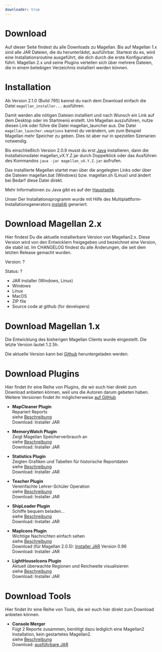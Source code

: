 ```yaml
---
downloader: true
---
```

# Download

Auf dieser Seite findest du alle Downloads zu Magellan. Bis auf Magellan 1.x sind alle JAR Dateien, die du herunterlädst, ausführbar. Startest du es, wird eine Installationsroutine ausgeführt, die dich durch die erste Konfiguration führt. Magellan 2.x und seine Plugins verteilen sich über mehrere Dateien, die in einem beliebigen Verzeichnis installiert werden können.

# Installation

Ab Version 2.1.0 (Build 795) kannst du nach dem Download einfach die Datei `magellan_installer...` ausführen.
  
Damit werden alle nötigen Dateien installiert und nach Wunsch ein Link auf dem Desktop oder im Startmenü erstellt. Um Magellan auszuführen, nutze diesen Link oder führe die Datei magellan_launcher aus. Die Datei `magellan_launcher.vmoptions` kannst du verändern, um zum Beispiel Magellan mehr Speicher zu geben. Dies ist aber nur in speziellen Szenarien notwendig.
  
Bis einschließlich Version 2.0.9 musst du erst [Java](/de/#java) installieren, dann die Installationsdatei magellan_vX.Y.Z.jar durch Doppelklick oder das Ausführen des Kommandos `java -jar magellan_vX.Y.Z.jar` aufrufen.

Das installierte Magellan startet man über die angelegten Links oder über die Dateien magellan.bat (Windows) bzw. magellan.sh (Linux) und ändert bei Bedarf diese Datei direkt.

Mehr Informationen zu Java gibt es auf der [Hauptseite](/de/#java).
  
Unser Der Installationsprogramm wurde mit Hilfe des Multiplattform-Installationsgenerators [install4j](https://www.ej-technologies.com/products/install4j/overview.html) generiert.

<a name="magellan2"></a>

# Download Magellan 2.x

Hier findest Du die aktuelle installierbare Version von Magellan2.x. Diese Version wird von den Entwicklern freigegeben und bezeichnet eine Version, die stabil ist. Im <span id="release_changelog_link">CHANGELOG</span> findest du alle Änderungen, die seit dem letzten Release gemacht wurden.
  
Version: <span id="release_version">?</span>
 
Status: <span id="release_time">?</span>
  
* <span id="release_link_jar">JAR installer (Windows, Linux)</span>
* <span id="release_link_windows">Windows</span>
* <span id="release_link_unix">Linux</span>
* <span id="release_link_macos">MacOS</span>
* <span id="release_link_zip">ZIP file</span>
* <span id="release_link_source">Source code at github (for developers)</span>

<a name="magellan1"></a>

# Download Magellan 1.x

Die Entwicklung des bisherigen Magellan Clients wurde eingestellt. Die letzte Version lautet 1.2.5h.

Die aktuelle Version kann bei [Github](https://github.com/magellan2/magellan2/releases) heruntergeladen werden.
  
<a name="plugins"></a>

# Download Plugins

Hier findet ihr eine Reihe von Plugins, die wir euch hier direkt zum Download
anbieten können, weil uns die Autoren darum gebeten haben. Weitere Versionen findet
ihr möglicherweise [auf GitHub](https://github.com/magellan2/magellan2-extensions-plugins/releases)
  
  
* **MapCleaner Plugin**<br/>
  Repariert Reports<br/>
  siehe [Beschreibung](/de/plugins/mapcleaner)<br/>
  Download: <span id="nightly_plugin_mapcleaner_installer">Installer JAR</span>

* **MemoryWatch Plugin**<br />
  Zeigt Magellan Speicherverbrauch an<br/>
  siehe [Beschreibung](/de/plugins/memorywatch)<br /> 
  Download: <span id="nightly_plugin_memorywatch_installer">Installer JAR</span>

* **Statistics Plugin**<br /> 
  Zeigten Grafiken und Tabellen für historische Reportdaten<br/>
  siehe [Beschreibung](/de/plugins/statistics)<br />
  Download: <span id="nightly_plugin_statistics_installer">Installer JAR</span>

* <a name="teacher"></a> **Teacher Plugin**<br /> 
  Vereinfachte Lehrer-Schüler Operation<br/>
  siehe [Beschreibung](/de/plugins/teacher)<br />
  Download: <span id="nightly_plugin_teacher_installer">Installer JAR</span>

* <a name="shiploader"></a> **ShipLoader Plugin**<br /> 
  Schiffe bequem beladen...<br/>
  siehe [Beschreibung](/plugins/README.shiploader.txt)<br />
  Download: <span id="nightly_plugin_shiploader_installer">Installer JAR</span>

* <a name="mapicons"></a> **MapIcons Plugin**<br /> 
  Wichtige Nachrichten einfach sehen<br/>
  siehe [Beschreibung](/de/plugins/mapicons)<br />
  Download (für Magellan 2.0.5): <a href="/plugins/mapicons-installer_2_0_5.jar">Installer JAR</a> Version 0.96<br /> 
  Download: <span id="nightly_plugin_mapicons_installer">Installer JAR</span>

* <a name="lighthouseicons"></a> **LightHouseIcons Plugin**<br /> 
  Aktuell überwachte Regionen und Reichweite visualisieren<br/>
  siehe [Beschreibung](/de/plugins/lighthouseicons)<br />
  Download: <span id="nightly_plugin_lighthouseicons_installer">Installer JAR</span>

<a name="tools"></a>

# Download Tools

Hier findet ihr eine Reihe von Tools, die wir euch hier direkt zum Download anbieten können.

* **Console Merger**<br /> Fügt 2 Reporte zusammen, benötigt dazu lediglich eine Magellan2 Installation, kein gestartetes Magellan2.<br /> 
  siehe [Beschreibung](/tools/consolemerger)<br /> 
  Download: [ausführbare JAR](/tools/consolemerger.jar)<br />
